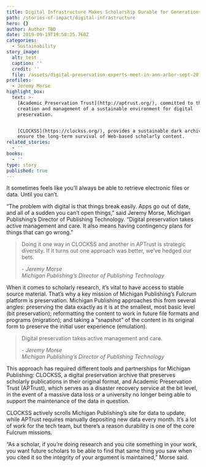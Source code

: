 ```yaml
---
title: Digital Infrastructure Makes Scholarship Durable for Generations
path: /stories-of-impact/digital-infrastructure
hero: {}
author: Author TBD
date: 2019-09-19T19:58:25.768Z
categories:
  - Sustainability
story_image:
  alt: test
  caption: ''
  credit: ''
  file: /assets/digital-preservation-experts-meet-in-ann-arbor-sept-2018.jpg
profiles:
  - Jeremy Morse
highlight_box:
  text: >-
    [Academic Preservation Trust](http://aptrust.org/), committed to the
    creation and management of a sustainable environment for digital
    preservation. 


    [CLOCKSS](https://clockss.org/), provides a sustainable dark archive to
    ensure the long-term survival of Web-based scholarly content.
related_stories:
  - ''
books:
  - ''
type: story
published: true
---
```

It sometimes feels like you’ll always be able to retrieve electronic files or data. Until you can’t. 

 “The problem with digital is that things break easily. Apps go out of date, and all of a sudden you can’t open things,” said Jeremy Morse, Michigan Publishing’s Director of Publishing Technology. “Digital preservation takes active management and care. It also means having contingency plans for things that can go wrong.”

<blockquote class="quote full yellow"><p>Doing it one way in CLOCKSS and another in APTrust is strategic diversity. If it turns out one approach was better, we’ve hedged our bets.</p><footer><cite>- Jeremy Morse<br>Michigan Publishing’s Director of Publishing Technology</cite></footer></blockquote>

When it comes to scholarly research, it’s vital to have access to stable source material. That’s why a key mission of Michigan Publishing’s Fulcrum platform is preservation. Michigan Publishing approaches this from several angles: preserving the data exactly as it is at the smallest, most basic level (bit preservation); reformatting the content to work in future file formats and programs (migration); and taking a “snapshot” of the content in its original form to preserve the initial user experience (emulation).

<blockquote class="quote floated blue"><p>Digital preservation takes active management and care.
  </p><footer><cite>- Jeremy Morse<br>Michigan Publishing’s Director of Publishing Technology</cite></footer></blockquote>

This approach has required different tools and partnerships for Michigan Publishing: CLOCKSS, a digital preservation archive that preserves scholarly publications in their original format, and Academic Preservation Trust (APTrust), which serves as a disaster recovery service at the bit level, in the event of a massive data loss or a university no longer being able to support the maintenance of the data in question.

CLOCKSS actively scrolls Michigan Publishing’s site for data to update, while APTrust requires manually depositing new data every month. It’s a lot of work for the tech team, but there’s a reason durability is one of the core Fulcrum missions.

“As a scholar, if you’re doing research and you cite something in your work, you want future scholars to be able to find that same thing you saw when you cited it so the integrity of your argument is maintained,” Morse said.
